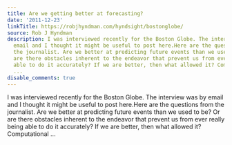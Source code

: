```yaml
---
title: Are we getting better at forecasting?
date: '2011-12-23'
linkTitle: https://robjhyndman.com/hyndsight/bostonglobe/
source: Rob J Hyndman
description: I was interviewed recently for the Boston Globe. The interview was by
  email and I thought it might be useful to post here.Here are the questions from
  the journalist. Are we better at predicting future events than we used to be? Or
  are there obstacles inherent to the endeavor that prevent us from ever really being
  able to do it accurately? If we are better, then what allowed it? Computational
  ...
disable_comments: true
---
```

I was interviewed recently for the Boston Globe. The interview was by email and I thought it might be useful to post here.Here are the questions from the journalist. Are we better at predicting future events than we used to be? Or are there obstacles inherent to the endeavor that prevent us from ever really being able to do it accurately? If we are better, then what allowed it? Computational ...